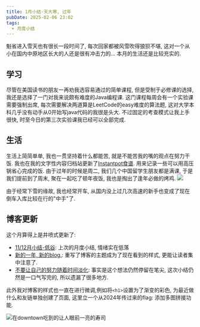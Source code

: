 ```yaml
---
title: 1月小结-天大寒, 过年
pubDate: 2025-02-06 23:02
tags:
  - 月度小结
---
```

魁省进入雪天也有很长一段时间了, 每次回家都被风雪吹得狼狈不堪, 这对一个从小在国内中原地区长大的人还是很有冲击力的... 本月的生活还是比较充实的.
## 学习
尽管在美国读书的朋友一再劝我选容易通过的简单课程, 但是受制于必修课的选择, 我还是选择了一门对我来说颇有难度的Java编程课. 这门课程每周会有一个实验课需要强制出席, 每次需要解决两道算是LeetCode的easy难度的算法题, 这对大学本科几乎没有动手从0开始写java代码的我很是头大. 不过固定的考查模式让我上手很快, 时至今日的第三次实验课我已经可以全部完成.

## 生活

生活上简简单单, 我也一贯坚持着什么都能苦, 就是不能苦我的嘴的观点在努力干饭. 我也在我的文字性内容归档站更新了[Instantpot食谱](https://lib.asyncx.top/04-recipe/#%E5%89%8D%E8%A8%80). 用来记录一些可以用高压锅省心完成的饭. 由于过年的时候是周二, 我们几个中国留学生朋友都是满课, 于是我们提前到了周末, 聚在一起吃了顿年夜饭, 我也是掏出了逢年必做的烤鸡.
![](https://r2.asyncx.top/2025/02/07/202502070020139.webp)

由于经常下雪的缘故, 我也经常开车, 从国内没上过几次高速的新手也变成了现在倒车入库比较在行的"中手"了.

## 博客更新
这个月算得上是井喷式更新了:
- [11/12月小结-低谷](/posts/2025-01-15): 上次的月度小结, 情绪实在低落
- [新的一年, 新的blog.](/posts/2025-01-16): 重写了博客的主题成为了现在看到的样式, 更能让读者集中注意了.
- [不要让自己的努力随着时间淡化](/posts/2025-01-18): 事实是这个想法仍然停留在笔尖, 这次小结仍然是一口气写完的, 所以遗漏了很多地方.

此外我对博客的样式也一直在进行微调,例如将`<h1>`设置为了渐变的彩色, 为最近做什么和友链单独创建了页面, 这里立一个从2024年传过来的flag: 添加多图拼接功能.

![在downtown吃到的让人眼前一亮的寿司](https://r2.asyncx.top/2025/02/07/202502070113185.webp)
